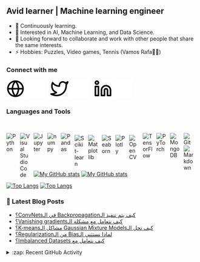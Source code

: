 ## Avid learner | Machine learning engineer

- 🔭 Continuously learning.
- 🌱 Interested in AI, Machine Learning, and Data Science.
- 👯 Looking forward to collaborate and work with other people that share the same interests.
- ⚡ Hobbies: Puzzles, Video games, Tennis (Vamos Rafa💪🏽)

### Connect with me
[![website](./img/globe-light.svg)](https://ahmad-zaki.github.io/#gh-light-mode-only)
[![website](./img/globe-dark.svg)](https://ahmad-zaki.github.io/#gh-dark-mode-only)
&nbsp;&nbsp;
[![website](./img/twitter-light.svg)](https://twitter.com/NotAhmadZaki#gh-light-mode-only)
[![website](./img/twitter-dark.svg)](https://twitter.com/NotAhmadZaki#gh-dark-mode-only)
&nbsp;&nbsp;
[![website](./img/linkedin-light.svg)](https://www.linkedin.com/in/ahmad-el-kholi/#gh-light-mode-only)
[![website](./img/linkedin-dark.svg)](https://www.linkedin.com/in/ahmad-el-kholi/#gh-dark-mode-only)
&nbsp;&nbsp;

### Languages and Tools
<br/>

<a href="https://www.python.org/"><img align="left" alt="Python" width="26px" src="https://cdn.jsdelivr.net/gh/devicons/devicon/icons/python/python-original.svg" style="padding-right:10px;" /></a>
<a href="https://code.visualstudio.com/"><img align="left" alt="Visual Studio Code" width="26px" src="https://cdn.jsdelivr.net/gh/devicons/devicon/icons/vscode/vscode-original.svg" style="padding-right:10px;" /></a>
<a href="https://jupyter.org/"><img align="left" alt="Jupyter" width="26px" src="https://cdn.jsdelivr.net/gh/devicons/devicon/icons/jupyter/jupyter-original.svg" style="padding-right:10px;" /></a>
<a href="https://numpy.org/"><img align="left" alt="numpy" width="26px" src="https://cdn.jsdelivr.net/gh/devicons/devicon/icons/numpy/numpy-original.svg" style="padding-right:10px;" /></a>
<a href="https://pandas.pydata.org/"><img align="left" alt="Pandas" width="26px" src="https://cdn.jsdelivr.net/gh/devicons/devicon/icons/pandas/pandas-original.svg" style="padding-right:10px;" /></a>
<a href="https://scikit-learn.org/"><img align="left" alt="Scikit-learn" width="26px" src="https://upload.wikimedia.org/wikipedia/commons/0/05/Scikit_learn_logo_small.svg" style="padding-right:10px;padding-top:5px;" /></a>
<a href="https://matplotlib.org/"><img align="left" alt="Matplotlib" width="26px" src="https://upload.wikimedia.org/wikipedia/commons/8/84/Matplotlib_icon.svg" style="padding-right:10px;padding-top:5px;" /></a>
<a href="https://seaborn.pydata.org/"><img align="left" alt="Seaborn" width="26px" src="https://seaborn.pydata.org/_images/logo-mark-lightbg.svg" style="padding-right:10px;padding-top:5px;" /></a>
<a href="https://plotly.com/"><img align="left" alt="Plotly" width="26px" src="https://symbols.getvecta.com/stencil_92/6_plotly-icon.1827440fa5.svg" style="padding-right:10px;padding-top:5px;" /></a>
<a href="https://opencv.org/"><img align="left" alt="OpenCV" width="26px" src="https://www.vectorlogo.zone/logos/opencv/opencv-icon.svg" style="padding-right:10px;padding-top:5px;" /></a>
<a href="https://www.tensorflow.org/"><img align="left" alt="TensorFlow" width="26px" src="https://cdn.jsdelivr.net/gh/devicons/devicon/icons/tensorflow/tensorflow-original.svg" style="padding-right:10px;" /></a>
<a href="https://pytorch.org/"><img align="left" alt="PyTorch" width="26px" src="https://upload.wikimedia.org/wikipedia/commons/1/10/PyTorch_logo_icon.svg" style="padding-right:10px;" /></a>
<a href="https://www.mongodb.com/"><img align="left" alt="MongoDB" width="26px" src="https://cdn.jsdelivr.net/gh/devicons/devicon/icons/mongodb/mongodb-original.svg" style="padding-right:10px;" /></a>
<a href="https://git-scm.com/"><img align="left" alt="Git" width="26px" src="https://cdn.jsdelivr.net/gh/devicons/devicon/icons/git/git-original.svg" style="padding-right:10px;" /></a>
<a href="https://daringfireball.net/projects/markdown/"><img align="left" alt="Markdown" width="26px" src="https://cdn.jsdelivr.net/gh/devicons/devicon/icons/markdown/markdown-original.svg" style="padding-right:10px;" /></a>

<br/>
<br/>

---

[![My GitHub stats](https://github-readme-stats.vercel.app/api?username=ahmad-zaki&show_icons=true&hide=prs&count_private=true&hide_border=true)](https://github.com/anuraghazra/github-readme-stats#gh-light-mode-only)
[![My GitHub stats](https://github-readme-stats.vercel.app/api?username=ahmad-zaki&show_icons=true&theme=tokyonight&hide=prs&count_private=true&hide_border=true)](https://github.com/anuraghazra/github-readme-stats#gh-dark-mode-only)

[![Top Langs](https://github-readme-stats.vercel.app/api/top-langs/?username=ahmad-zaki&langs_count=5&layout=compact&hide_border=true)](https://github.com/anuraghazra/github-readme-stats#gh-light-mode-only)
[![Top Langs](https://github-readme-stats.vercel.app/api/top-langs/?username=ahmad-zaki&langs_count=5&layout=compact&theme=tokyonight&hide_border=true)](https://github.com/anuraghazra/github-readme-stats#gh-dark-mode-only)

### 📕 Latest Blog Posts
<!-- BLOG-POST-LIST:START -->
- [؟ConvNetsفي الـ Backpropagationكيف يتم تنفيذ الـ](https://Ahmad-Zaki.github.io/%D9%83%D9%8A%D9%81-%D9%8A%D8%AA%D9%85-%D8%A7%D9%84%D9%80backpropagation-%D9%81%D9%8A-%D8%A7%D9%84%D9%80covolutional-neural-networks/)
- [؟Vanishing gradientsكيف نتعامل مع مشكلة الـ](https://Ahmad-Zaki.github.io/%D9%83%D9%8A%D9%81-%D9%86%D8%AA%D8%B9%D8%A7%D9%85%D9%84-%D9%85%D8%B9-%D9%85%D8%B4%D9%83%D9%84%D8%A9-%D8%A7%D9%84%D9%80vanishing-gradients/)
- [؟K-meansمشاكل الـ Gaussian Mixture Modelsكيف تحل الـ](https://Ahmad-Zaki.github.io/%D9%83%D9%8A%D9%81-%D8%AA%D8%AD%D9%84-%D8%A7%D9%84%D9%80gaussian-mixture-models-%D9%85%D8%B4%D8%A7%D9%83%D9%84-%D8%A7%D9%84%D9%80k-means/)
- [؟Regularizationمن الـ Biasلماذا نستثني الـ](https://Ahmad-Zaki.github.io/%D9%84%D9%85%D8%A7%D8%B0%D8%A7-%D9%86%D8%B3%D8%AA%D8%AB%D9%86%D9%8A-%D8%A7%D9%84%D9%80bias-%D9%85%D9%86-%D8%A7%D9%84%D9%80regularization/)
- [؟Imbalanced Datasets كيف نتعامل مع](https://Ahmad-Zaki.github.io/imbalanced-datasets-%D9%83%D9%8A%D9%81-%D9%86%D8%AA%D8%B9%D8%A7%D9%85%D9%84-%D9%85%D8%B9/)


<!-- BLOG-POST-LIST:END -->

<details>
  <summary>:zap: Recent GitHub Activity</summary>
<!--START_SECTION:activity-->
<!--END_SECTION:activity-->
</details>
